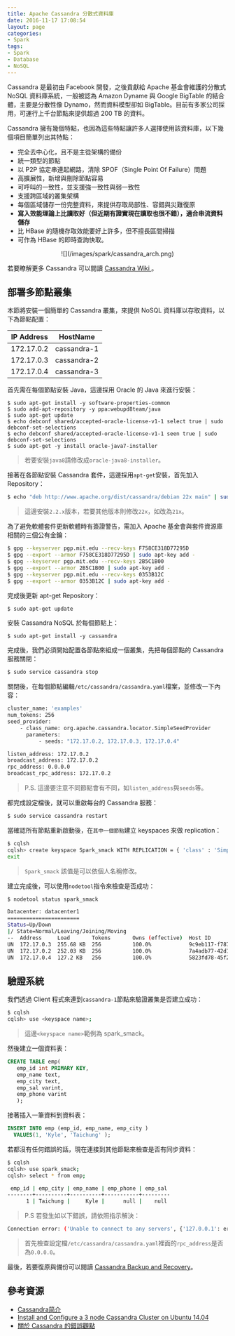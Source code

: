 ```yaml
---
title: Apache Cassandra 分散式資料庫
date: 2016-11-17 17:08:54
layout: page
categories:
- Spark
tags:
- Spark
- Database
- NoSQL
---
```

Cassandra 是最初由 Facebook 開發，之後貢獻給 Apache 基金會維護的分散式 NoSQL 資料庫系統，一般被認為 Amazon Dyname 與 Google BigTable 的結合體，主要是分散性像 Dynamo，然而資料模型卻如 BigTable。目前有多家公司採用，可運行上千台節點來提供超過 200 TB 的資料。

Cassandra 擁有幾個特點，也因為這些特點讓許多人選擇使用該資料庫，以下幾個項目簡單列出其特點：
* 完全去中心化，且不是主從架構的備份
* 統一類型的節點
* 以 P2P 協定串連起網路，清除 SPOF（Single Point Of Failure）問題
* 高擴展性，新增與刪除節點容易
* 可呼叫的一致性，並支援強一致性與弱一致性
* 支援跨區域的叢集架構
* 每個區域儲存一份完整資料，來提供存取局部性、容錯與災難復原
* **寫入效能理論上比讀取好（但近期有證實現在讀取也很不錯），適合串流資料儲存**
* 比 HBase 的隨機存取效能要好上許多，但不擅長區間掃描
* 可作為 HBase 的即時查詢快取。

<center>![](/images/spark/cassandra_arch.png)</center>

若要瞭解更多 Cassandra 可以閱讀 [Cassandra Wiki
](http://wiki.apache.org/cassandra/GettingStarted)。

## 部署多節點叢集
本節將安裝一個簡單的 Cassandra 叢集，來提供 NoSQL 資料庫以存取資料，以下為節點配置：

| IP Address  |   HostName   |
|-------------|--------------|
|172.17.0.2   |  cassandra-1 |
|172.17.0.3   |  cassandra-2 |
|172.17.0.4   |  cassandra-3 |

首先需在每個節點安裝 Java，這邊採用 Oracle 的 Java 來進行安裝：
```
$ sudo apt-get install -y software-properties-common
$ sudo add-apt-repository -y ppa:webupd8team/java
$ sudo apt-get update
$ echo debconf shared/accepted-oracle-license-v1-1 select true | sudo debconf-set-selections
$ echo debconf shared/accepted-oracle-license-v1-1 seen true | sudo debconf-set-selections
$ sudo apt-get -y install oracle-java7-installer
```
> 若要安裝`java8`請修改成`oracle-java8-installer`。

接著在各節點安裝 Cassandra 套件，這邊採用`apt-get`安裝，首先加入 Repository：
```sh
$ echo "deb http://www.apache.org/dist/cassandra/debian 22x main" | sudo tee -a /etc/apt/sources.list.d/cassandra.sources.list  
```
> 這邊安裝`2.2.x`版本，若要其他版本則修改`22x`，如改為`21x`。

為了避免軟體套件更新軟體時有簽證警告，需加入 Apache 基金會與套件資源庫相關的三個公有金鑰：
```sh
$ gpg --keyserver pgp.mit.edu --recv-keys F758CE318D77295D
$ gpg --export --armor F758CE318D77295D | sudo apt-key add -
$ gpg --keyserver pgp.mit.edu --recv-keys 2B5C1B00
$ gpg --export --armor 2B5C1B00 | sudo apt-key add -
$ gpg --keyserver pgp.mit.edu --recv-keys 0353B12C
$ gpg --export --armor 0353B12C | sudo apt-key add -
```

完成後更新 apt-get Repository：
```sh
$ sudo apt-get update
```

安裝 Cassandra NoSQL 於每個節點上：
```
$ sudo apt-get install -y cassandra
```

完成後，我們必須開始配置各節點來組成一個叢集，先把每個節點的 Cassandra 服務關閉：
```sh
$ sudo service cassandra stop
```

關閉後，在每個節點編輯`/etc/cassandra/cassandra.yaml`檔案，並修改一下內容：
```sh
cluster_name: 'examples'  
num_tokens: 256  
seed_provider:  
    - class_name: org.apache.cassandra.locator.SimpleSeedProvider
      parameters:
          - seeds: "172.17.0.2, 172.17.0.3, 172.17.0.4"

listen_address: 172.17.0.2  
broadcast_address: 172.17.0.2
rpc_address: 0.0.0.0  
broadcast_rpc_address: 172.17.0.2
```
> P.S. 這邊要注意不同節點會有不同，如`listen_address`與`seeds`等。

都完成設定檔後，就可以重啟每台的 Cassandra 服務：
```sh
$ sudo service cassandra restart
```

當確認所有節點重新啟動後，在`其中一個節點`建立 keyspaces 來做 replication：
```sh
$ cqlsh
cqlsh> create keyspace Spark_smack WITH REPLICATION = { 'class' : 'SimpleStrategy', 'replication_factor' : '3' };  
exit
```
> `Spark_smack` 該值是可以依個人名稱修改。

建立完成後，可以使用`nodetool`指令來檢查是否成功：
```sh
$ nodetool status spark_smack

Datacenter: datacenter1
=======================
Status=Up/Down
|/ State=Normal/Leaving/Joining/Moving
--  Address     Load       Tokens       Owns (effective)  Host ID                               Rack
UN  172.17.0.3  255.68 KB  256          100.0%            9c9eb117-f787-47bd-825f-3daf49eba489  rack1
UN  172.17.0.2  252.03 KB  256          100.0%            7a4adb77-42d1-402f-b57b-4a40ad013e2c  rack1
UN  172.17.0.4  127.2 KB   256          100.0%            5823fd78-45f2-4328-9470-f1053bb3fc3b  rack1
```

## 驗證系統
我們透過 Client 程式來連到`cassandra-1`節點來驗證叢集是否建立成功：
```sh
$ cqlsh
cqlsh> use <keyspace name>;
```
> 這邊`<keyspace name>`範例為 spark_smack。

然後建立一個資料表：
```sql
CREATE TABLE emp(  
   emp_id int PRIMARY KEY,
   emp_name text,
   emp_city text,
   emp_sal varint,
   emp_phone varint
   );
```

接著插入一筆資料到資料表：
```sql
INSERT INTO emp (emp_id, emp_name, emp_city )  
  VALUES(1, 'Kyle', 'Taichung' );
```

若都沒有任何錯誤的話，現在連接到其他節點來檢查是否有同步資料：
```sh
$ cqlsh
cqlsh> use spark_smack;
cqlsh> select * from emp;

 emp_id | emp_city | emp_name | emp_phone | emp_sal
--------+----------+----------+-----------+---------
      1 | Taichung |     Kyle |      null |    null

```
> P.S 若發生如以下錯誤，請依照指示解決：
```sh
Connection error: ('Unable to connect to any servers', {'127.0.0.1': error(111, "Tried connecting to [('127.0.0.1', 9042)]. Last error: Connection refused")})
```

> 首先檢查設定檔`/etc/cassandra/cassandra.yaml`裡面的`rpc_address`是否為`0.0.0.0`。

最後，若要復原與備份可以閱讀 [Cassandra Backup and Recovery](http://blog.powerupcloud.com/2015/09/13/cassandra-backup-and-recovery/)。

## 參考資源
* [Cassandra简介](https://www.byvoid.com/blog/cassandra-intro)
* [Install and Configure a 3 node Cassandra Cluster on Ubuntu 14.04](http://blog.powerupcloud.com/2016/01/10/install-and-configure-a-3-node-cassandra-cluster-on-ubuntu-14-04/)
* [關於 Cassandra 的錯誤觀點](http://www.infoq.com/cn/articles/cassandra-mythology)
